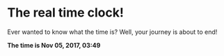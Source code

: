 # The real time clock!

Ever wanted to know what the time is? Well, your journey is about to end!

**The time is Nov 05, 2017, 03:49**
